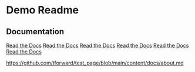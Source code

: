 # Demo Readme

## Documentation

[Read the Docs][docs]
[Read the Docs][docs2]
[Read the Docs][docs3]
[Read the Docs][docs4]
[Read the Docs][docs5]
[Read the Docs][docs6]

[docs]: https://raw.githubusercontent.com/tforward/test_page/main/README.md

[docs2]: /README.md

[docs3]: ./content/docs/about.md

[docs4]:  ./test_page/blob/main/README.md

[docs5]: ./test_page/blob/main/README.md

[docs6]: ./test_page/blob/main/README.md



https://github.com/tforward/test_page/blob/main/content/docs/about.md
